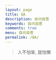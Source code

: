 ```yaml
---
layout: page
title: QA
description: 自问自答
keywords: 自问自答
comments: true
menu: 自问自答
permalink: /QA/
---
```


> 人不怕笨, 就怕懒





